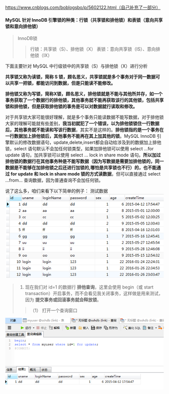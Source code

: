 https://www.cnblogs.com/boblogsbo/p/5602122.html（自己补充了一部分）

#### MySQL 针对 InnoDB 引擎锁的种类：行锁（共享锁和排他锁）和表锁（意向共享锁和意向排他锁）

>InnoDB锁
>>行锁：共享锁（S）、排他锁（X）
>>表锁：意向共享锁（IS）、意向排他锁（IX）

下面主要针对 MySQL 中行级锁中的共享锁（S）与排他锁（X）进行分析

**共享锁又称为读锁，简称 S 锁，顾名思义，共享锁就是多个事务对于同一数据可以共享一把锁，都能访问到数据，但是只能读不能修改。**

**排他锁又称为写锁，简称X锁，顾名思义，排他锁就是不能与其他所并存，如一个事务获取了一个数据行的排他锁，其他事务就不能再获取该行的其他锁，包括共享锁和排他锁，但是获取排他锁的事务是可以对数据就行读取和修改。**

对于共享锁大家可能很好理解，就是多个事务只能读数据不能写数据，对于排他锁大家的理解可能就有些差别，**我当初就犯了一个错误，以为排他锁锁住一行数据后，其他事务就不能读和写该行数据**，其实不是这样的。**排他锁指的是一个事务在一行数据加上排他锁后，其他事务不能再在其上加其他的锁**。MySQL InnoDB 引擎默认的修改数据语句，update,delete,insert都会自动给涉及到的数据加上排他锁，select 语句默认不会加任何锁类型，如果加排他锁可以使用 select ...for update 语句，加共享锁可以使用 select ... lock in share mode 语句。**所以加过排他锁的数据行在其他事务种是不能写数据（因为写数据是需要加排他锁的，同一数据是不能够在加排他锁之后还进行加锁的,哪怕是共享锁也不行）的，也不能通过 for update 和 lock in share mode 锁的方式读数据**，但可以直接通过 select ...from... 查询数据，因为普通查询不会加任何锁。

说了这么多，咱们来看下以下简单的例子：
测试数据
![](assets/markdown-img-paste-20190510174326708.png)

> 1. 现在我们对 id=1 的数据行 **排他查询**，这里会使用 begin（或 start transaction）开启事务，而不会看见我关闭事务，这样做是用来测试，因为 **提交事务或回滚事务就会释放锁**。
>> （1） 打开一个查询窗口

![](assets/markdown-img-paste-20190510191323920.png)
